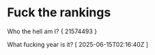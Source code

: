 # Fuck the rankings

Who the hell am I?
{ 21574493 }

What fucking year is it?
[ 2025-06-15T02:16:40Z ]
